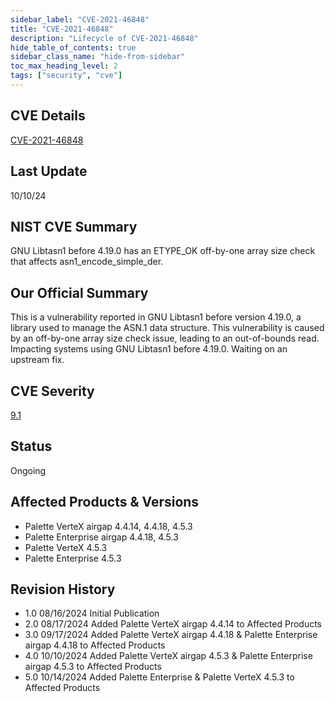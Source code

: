 ```yaml
---
sidebar_label: "CVE-2021-46848"
title: "CVE-2021-46848"
description: "Lifecycle of CVE-2021-46848"
hide_table_of_contents: true
sidebar_class_name: "hide-from-sidebar"
toc_max_heading_level: 2
tags: ["security", "cve"]
---
```


## CVE Details

[CVE-2021-46848](https://nvd.nist.gov/vuln/detail/CVE-2021-46848)

## Last Update

10/10/24

## NIST CVE Summary

GNU Libtasn1 before 4.19.0 has an ETYPE_OK off-by-one array size check that affects asn1_encode_simple_der.

## Our Official Summary

This is a vulnerability reported in GNU Libtasn1 before version 4.19.0, a library used to manage the ASN.1 data
structure. This vulnerability is caused by an off-by-one array size check issue, leading to an out-of-bounds read.
Impacting systems using GNU Libtasn1 before 4.19.0. Waiting on an upstream fix.

## CVE Severity

[9.1](https://nvd.nist.gov/vuln/detail/CVE-2021-46848)

## Status

Ongoing

## Affected Products & Versions

- Palette VerteX airgap 4.4.14, 4.4.18, 4.5.3
- Palette Enterprise airgap 4.4.18, 4.5.3
- Palette VerteX 4.5.3
- Palette Enterprise 4.5.3

## Revision History

- 1.0 08/16/2024 Initial Publication
- 2.0 08/17/2024 Added Palette VerteX airgap 4.4.14 to Affected Products
- 3.0 09/17/2024 Added Palette VerteX airgap 4.4.18 & Palette Enterprise airgap 4.4.18 to Affected Products
- 4.0 10/10/2024 Added Palette VerteX airgap 4.5.3 & Palette Enterprise airgap 4.5.3 to Affected Products
- 5.0 10/14/2024 Added Palette Enterprise & Palette VerteX 4.5.3 to Affected Products
